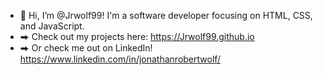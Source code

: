  - 👋  Hi, I’m @Jrwolf99! I'm a software developer focusing on HTML, CSS, and JavaScript.
 - ⮕  Check out my projects here:  https://Jrwolf99.github.io
 - ⮕  Or check me out on LinkedIn! https://www.linkedin.com/in/jonathanrobertwolf/
